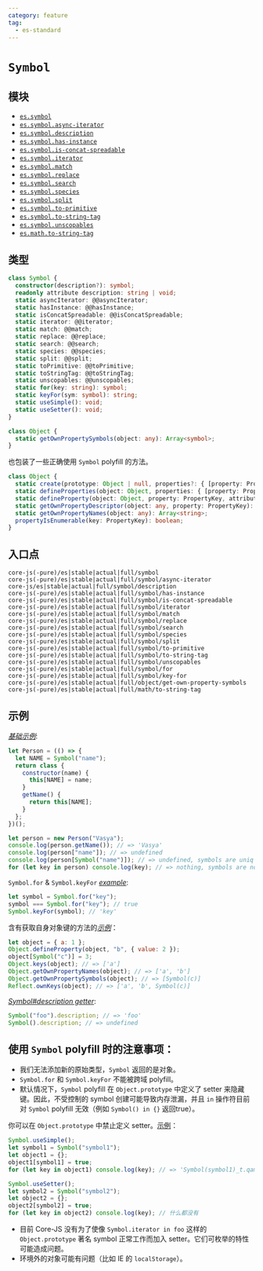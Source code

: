 ```yaml
---
category: feature
tag:
  - es-standard
---
```


# `Symbol`

## 模块

- [`es.symbol`](https://github.com/zloirock/core-js/blob/master/packages/core-js/modules/es.symbol.js)
- [`es.symbol.async-iterator`](https://github.com/zloirock/core-js/blob/master/packages/core-js/modules/es.symbol.async-iterator.js)
- [`es.symbol.description`](https://github.com/zloirock/core-js/blob/master/packages/core-js/modules/es.symbol.description.js)
- [`es.symbol.has-instance`](https://github.com/zloirock/core-js/blob/master/packages/core-js/modules/es.symbol.has-instance.js)
- [`es.symbol.is-concat-spreadable`](https://github.com/zloirock/core-js/blob/master/packages/core-js/modules/es.symbol.is-concat-spreadable.js)
- [`es.symbol.iterator`](https://github.com/zloirock/core-js/blob/master/packages/core-js/modules/es.symbol.iterator.js)
- [`es.symbol.match`](https://github.com/zloirock/core-js/blob/master/packages/core-js/modules/es.symbol.match.js)
- [`es.symbol.replace`](https://github.com/zloirock/core-js/blob/master/packages/core-js/modules/es.symbol.replace.js)
- [`es.symbol.search`](https://github.com/zloirock/core-js/blob/master/packages/core-js/modules/es.symbol.search.js)
- [`es.symbol.species`](https://github.com/zloirock/core-js/blob/master/packages/core-js/modules/es.symbol.species.js)
- [`es.symbol.split`](https://github.com/zloirock/core-js/blob/master/packages/core-js/modules/es.symbol.split.js)
- [`es.symbol.to-primitive`](https://github.com/zloirock/core-js/blob/master/packages/core-js/modules/es.symbol.to-primitive.js)
- [`es.symbol.to-string-tag`](https://github.com/zloirock/core-js/blob/master/packages/core-js/modules/es.symbol.to-string-tag.js)
- [`es.symbol.unscopables`](https://github.com/zloirock/core-js/blob/master/packages/core-js/modules/es.symbol.unscopables.js)
- [`es.math.to-string-tag`](https://github.com/zloirock/core-js/blob/master/packages/core-js/modules/es.math.to-string-tag.js)

## 类型

```ts
class Symbol {
  constructor(description?): symbol;
  readonly attribute description: string | void;
  static asyncIterator: @@asyncIterator;
  static hasInstance: @@hasInstance;
  static isConcatSpreadable: @@isConcatSpreadable;
  static iterator: @@iterator;
  static match: @@match;
  static replace: @@replace;
  static search: @@search;
  static species: @@species;
  static split: @@split;
  static toPrimitive: @@toPrimitive;
  static toStringTag: @@toStringTag;
  static unscopables: @@unscopables;
  static for(key: string): symbol;
  static keyFor(sym: symbol): string;
  static useSimple(): void;
  static useSetter(): void;
}

class Object {
  static getOwnPropertySymbols(object: any): Array<symbol>;
}
```

也包装了一些正确使用 `Symbol` polyfill 的方法。

```ts
class Object {
  static create(prototype: Object | null, properties?: { [property: PropertyKey]: PropertyDescriptor }): Object;
  static defineProperties(object: Object, properties: { [property: PropertyKey]: PropertyDescriptor })): Object;
  static defineProperty(object: Object, property: PropertyKey, attributes: PropertyDescriptor): Object;
  static getOwnPropertyDescriptor(object: any, property: PropertyKey): PropertyDescriptor | void;
  static getOwnPropertyNames(object: any): Array<string>;
  propertyIsEnumerable(key: PropertyKey): boolean;
}
```

## 入口点

```
core-js(-pure)/es|stable|actual|full/symbol
core-js(-pure)/es|stable|actual|full/symbol/async-iterator
core-js/es|stable|actual|full/symbol/description
core-js(-pure)/es|stable|actual|full/symbol/has-instance
core-js(-pure)/es|stable|actual|full/symbol/is-concat-spreadable
core-js(-pure)/es|stable|actual|full/symbol/iterator
core-js(-pure)/es|stable|actual|full/symbol/match
core-js(-pure)/es|stable|actual|full/symbol/replace
core-js(-pure)/es|stable|actual|full/symbol/search
core-js(-pure)/es|stable|actual|full/symbol/species
core-js(-pure)/es|stable|actual|full/symbol/split
core-js(-pure)/es|stable|actual|full/symbol/to-primitive
core-js(-pure)/es|stable|actual|full/symbol/to-string-tag
core-js(-pure)/es|stable|actual|full/symbol/unscopables
core-js(-pure)/es|stable|actual|full/symbol/for
core-js(-pure)/es|stable|actual|full/symbol/key-for
core-js(-pure)/es|stable|actual|full/object/get-own-property-symbols
core-js(-pure)/es|stable|actual|full/math/to-string-tag
```

## 示例

[_基础示例_](https://goo.gl/BbvWFc):

```js
let Person = (() => {
  let NAME = Symbol("name");
  return class {
    constructor(name) {
      this[NAME] = name;
    }
    getName() {
      return this[NAME];
    }
  };
})();

let person = new Person("Vasya");
console.log(person.getName()); // => 'Vasya'
console.log(person["name"]); // => undefined
console.log(person[Symbol("name")]); // => undefined, symbols are uniq
for (let key in person) console.log(key); // => nothing, symbols are not enumerable
```

`Symbol.for` & `Symbol.keyFor` [_example_](https://goo.gl/0pdJjX):

```js
let symbol = Symbol.for("key");
symbol === Symbol.for("key"); // true
Symbol.keyFor(symbol); // 'key'
```

含有获取自身对象键的方法的[_示例_](https://goo.gl/mKVOQJ)：

```js
let object = { a: 1 };
Object.defineProperty(object, "b", { value: 2 });
object[Symbol("c")] = 3;
Object.keys(object); // => ['a']
Object.getOwnPropertyNames(object); // => ['a', 'b']
Object.getOwnPropertySymbols(object); // => [Symbol(c)]
Reflect.ownKeys(object); // => ['a', 'b', Symbol(c)]
```

[_Symbol#description getter_](https://goo.gl/MWizfc):

```js
Symbol("foo").description; // => 'foo'
Symbol().description; // => undefined
```

## 使用 `Symbol` polyfill 时的注意事项：

- 我们无法添加新的原始类型，`Symbol` 返回的是对象。
- `Symbol.for` 和 `Symbol.keyFor` 不能被跨域 polyfill。
- 默认情况下，`Symbol` polyfill 在 `Object.prototype` 中定义了 setter 来隐藏键。因此，不受控制的 symbol 创建可能导致内存泄漏，并且 `in` 操作符目前对 `Symbol` polyfill 无效（例如 `Symbol() in {}` 返回true）。

你可以在 `Object.prototype` 中禁止定义 setter。[示例](https://goo.gl/N5UD7J)：

```js
Symbol.useSimple();
let symbol1 = Symbol("symbol1");
let object1 = {};
object1[symbol1] = true;
for (let key in object1) console.log(key); // => 'Symbol(symbol1)_t.qamkg9f3q', w/o native Symbol

Symbol.useSetter();
let symbol2 = Symbol("symbol2");
let object2 = {};
object2[symbol2] = true;
for (let key in object2) console.log(key); // 什么都没有
```

- 目前 Core-JS 没有为了使像 `Symbol.iterator in foo` 这样的 `Object.prototype` 著名 symbol 正常工作而加入 setter。它们可枚举的特性可能造成问题。
- 环境外的对象可能有问题（比如 IE 的 `localStorage`）。
